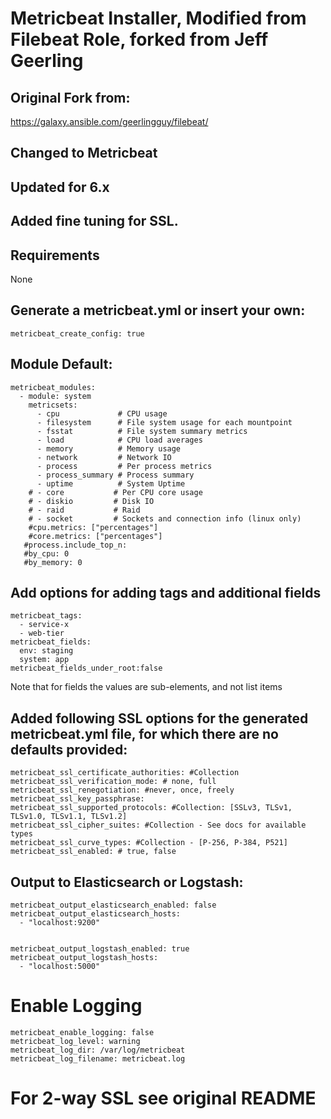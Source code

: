 # Metricbeat Installer, Modified from Filebeat Role, forked from Jeff Geerling

## Original Fork from:

https://galaxy.ansible.com/geerlingguy/filebeat/

## Changed to Metricbeat

## Updated for 6.x

## Added fine tuning for SSL.

## Requirements

None

## Generate a metricbeat.yml or insert your own:

    metricbeat_create_config: true

## Module Default:

    metricbeat_modules:
      - module: system
        metricsets:
          - cpu             # CPU usage
          - filesystem      # File system usage for each mountpoint
          - fsstat          # File system summary metrics
          - load            # CPU load averages
          - memory          # Memory usage
          - network         # Network IO
          - process         # Per process metrics
          - process_summary # Process summary
          - uptime          # System Uptime
        # - core           # Per CPU core usage
        # - diskio         # Disk IO
        # - raid           # Raid
        # - socket         # Sockets and connection info (linux only)
        #cpu.metrics: ["percentages"]
        #core.metrics: ["percentages"]
       #process.include_top_n:
       #by_cpu: 0
       #by_memory: 0

## Add options for adding tags and additional fields

    metricbeat_tags:
      - service-x
      - web-tier
    metricbeat_fields:
      env: staging
      system: app
    metricbeat_fields_under_root:false

Note that for fields the values are sub-elements, and not list items

## Added following SSL options for the generated metricbeat.yml file, for which there are no defaults provided:

    metricbeat_ssl_certificate_authorities: #Collection
    metricbeat_ssl_verification_mode: # none, full
    metricbeat_ssl_renegotiation: #never, once, freely
    metricbeat_ssl_key_passphrase:
    metricbeat_ssl_supported_protocols: #Collection: [SSLv3, TLSv1, TLSv1.0, TLSv1.1, TLSv1.2]
    metricbeat_ssl_cipher_suites: #Collection - See docs for available types
    metricbeat_ssl_curve_types: #Collection - [P-256, P-384, P521]
    metricbeat_ssl_enabled: # true, false

## Output to Elasticsearch or Logstash:

    metricbeat_output_elasticsearch_enabled: false
    metricbeat_output_elasticsearch_hosts:
      - "localhost:9200"


    metricbeat_output_logstash_enabled: true
    metricbeat_output_logstash_hosts:
      - "localhost:5000"


# Enable Logging

    metricbeat_enable_logging: false
    metricbeat_log_level: warning
    metricbeat_log_dir: /var/log/metricbeat
    metricbeat_log_filename: metricbeat.log


# For 2-way SSL see original README



